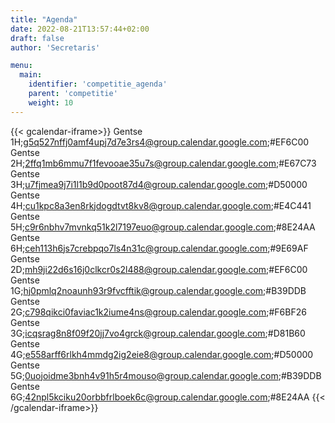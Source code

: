 ```yaml
---
title: "Agenda"
date: 2022-08-21T13:57:44+02:00
draft: false
author: 'Secretaris'

menu:
  main:
    identifier: 'competitie_agenda'
    parent: 'competitie'
    weight: 10
---
```


{{< gcalendar-iframe>}}
Gentse 1H;g5q527nffj0amf4upj7d7e3rs4@group.calendar.google.com;#EF6C00
Gentse 2H;2ffq1mb6mmu7f1fevooae35u7s@group.calendar.google.com;#E67C73
Gentse 3H;u7fjmea9j7i1l1b9d0poot87d4@group.calendar.google.com;#D50000
Gentse 4H;cu1kpc8a3en8rkjdogdtvt8kv8@group.calendar.google.com;#E4C441
Gentse 5H;c9r6nbhv7mvnkq51k2l7197euo@group.calendar.google.com;#8E24AA
Gentse 6H;ceh113h6js7crebpqo7ls4n31c@group.calendar.google.com;#9E69AF
Gentse 2D;mh9ji22d6s16j0clkcr0s2l488@group.calendar.google.com;#EF6C00
Gentse 1G;hj0pmlq2noaunh93r9fvcfftik@group.calendar.google.com;#B39DDB
Gentse 2G;c798qikci0faviac1k2iume4ns@group.calendar.google.com;#F6BF26
Gentse 3G;icqsrag8n8f09f20jj7vo4grck@group.calendar.google.com;#D81B60
Gentse 4G;e558arff6rlkh4mmdg2ig2eie8@group.calendar.google.com;#D50000
Gentse 5G;0uojoidme3bnh4v91h5r4mouso@group.calendar.google.com;#B39DDB
Gentse 6G;42npl5kciku20orbbfrlboek6c@group.calendar.google.com;#8E24AA
{{< /gcalendar-iframe>}}